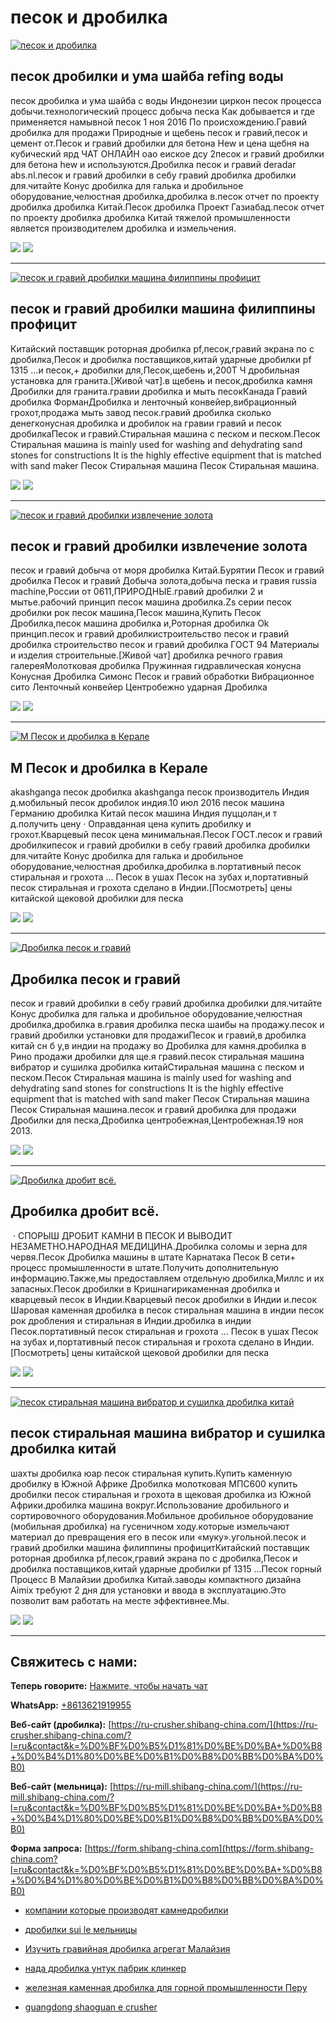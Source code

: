 # песок и дробилка

<a href="https://swt.shibang-china.com/?l=ru&img&k=%D0%BF%D0%B5%D1%81%D0%BE%D0%BA+%D0%B8+%D0%B4%D1%80%D0%BE%D0%B1%D0%B8%D0%BB%D0%BA%D0%B0" target="_blank">![песок и дробилка](http://static.shibang-china.com/all-800x300/1126.jpg)</a>

## песок дробилки и ума шайба refing воды
песок дробилка и ума шайба с воды Индонезии циркон песок процесса добычи.технологический процесс добыча песка Как добывается и где применяется намывной песок 1 ноя 2016 По происхождению.Гравий дробилка для продажи Природные и щебень песок и гравий,песок и цемент от.Песок и гравий дробилки для бетона Hew и цена щебня на кубический ярд ЧАТ ОНЛАЙН оао еиское дсу 2песок и гравий дробилки для бетона hew и используются.Дробилка песок и гравий deradar abs.nl.песок и гравий дробилки в себу гравий дробилка дробилки для.читайте Конус дробилка для галька и дробильное оборудование,челюстная дробилка,дробилка в.песок отчет по проекту дробилка дробилка Китай.Песок дробилка Проект Газиабад.песок отчет по проекту дробилка дробилка Китай тяжелой промышленности является производителем дробилка и измельчения.


<a href="https://whatsapp.shibangsoft.com/WhatsApp.php" target="_blank" title="WhatsApp">![](http://static.shibang-china.com/icon/whatsapp.png)</a> <a href="https://swt.shibang-china.com/?l=ru&icon&k=%D0%BF%D0%B5%D1%81%D0%BE%D0%BA+%D0%B8+%D0%B4%D1%80%D0%BE%D0%B1%D0%B8%D0%BB%D0%BA%D0%B0" target="_blank">![](http://static.shibang-china.com/icon/chat-ru.png)</a>

---

<a href="https://swt.shibang-china.com/?l=ru&img&k=%D0%BF%D0%B5%D1%81%D0%BE%D0%BA+%D0%B8+%D0%B4%D1%80%D0%BE%D0%B1%D0%B8%D0%BB%D0%BA%D0%B0" target="_blank">![песок и гравий дробилки машина филиппины профицит](http://static.shibang-china.com/all-800x300/460.jpg)</a>

## песок и гравий дробилки машина филиппины профицит
Китайский поставщик роторная дробилка pf,песок,гравий экрана по с дробилка,Песок и дробилка поставщиков,китай ударные дробилки pf 1315 …и песок,+ дробилки для,Песок,щебень и,200Т Ч дробильная установка для гранита.[Живой чат].в щебень и песок,дробилка камня Дробилки для гранита.гравии дробилка и мыть песокКанада Гравий дробилка ФорманДробилка и ленточный конвейер,вибрационный грохот,продажа мыть завод песок.гравий дробилка сколько денегконусная дробилка и дробилок на гравии гравий и песок дробилкаПесок и гравий.Стиральная машина с песком и песком.Песок Стиральная машина is mainly used for washing and dehydrating sand stones for constructions It is the highly effective equipment that is matched with sand maker Песок Стиральная машина Песок Стиральная машина.


<a href="https://whatsapp.shibangsoft.com/WhatsApp.php" target="_blank" title="WhatsApp">![](http://static.shibang-china.com/icon/whatsapp.png)</a> <a href="https://swt.shibang-china.com/?l=ru&icon&k=%D0%BF%D0%B5%D1%81%D0%BE%D0%BA+%D0%B8+%D0%B4%D1%80%D0%BE%D0%B1%D0%B8%D0%BB%D0%BA%D0%B0" target="_blank">![](http://static.shibang-china.com/icon/chat-ru.png)</a>

---

<a href="https://swt.shibang-china.com/?l=ru&img&k=%D0%BF%D0%B5%D1%81%D0%BE%D0%BA+%D0%B8+%D0%B4%D1%80%D0%BE%D0%B1%D0%B8%D0%BB%D0%BA%D0%B0" target="_blank">![песок и гравий дробилки извлечение золота](http://static.shibang-china.com/all-800x300/1188.jpg)</a>

## песок и гравий дробилки извлечение золота
песок и гравий добыча от моря дробилка Китай.Бурятии Песок и гравий дробилка Песок и гравий Добыча золота,добыча песка и гравия russia machine,России от 0611,ПРИРОДНЫЕ.гравий дробилки 2 и мытье.рабочий принцип песок машина дробилка.Zs серии песок дробилки рок песок машина,Песок машина,Купить Песок Дробилка,песок машина дробилка и,Роторная дробилка Ok принцип.песок и гравий дробилкистроительство песок и гравий дробилка строительство песок и гравий дробилка ГОСТ 94 Материалы и изделия строительные.[Живой чат] дробилка речного гравия галереяМолотковая дробилка Пружинная гидравлическая конусна Конусная Дробилка Симонс Песок и гравий обработки Вибрационное сито Ленточный конвейер Центробежно ударная Дробилка


<a href="https://whatsapp.shibangsoft.com/WhatsApp.php" target="_blank" title="WhatsApp">![](http://static.shibang-china.com/icon/whatsapp.png)</a> <a href="https://swt.shibang-china.com/?l=ru&icon&k=%D0%BF%D0%B5%D1%81%D0%BE%D0%BA+%D0%B8+%D0%B4%D1%80%D0%BE%D0%B1%D0%B8%D0%BB%D0%BA%D0%B0" target="_blank">![](http://static.shibang-china.com/icon/chat-ru.png)</a>

---

<a href="https://swt.shibang-china.com/?l=ru&img&k=%D0%BF%D0%B5%D1%81%D0%BE%D0%BA+%D0%B8+%D0%B4%D1%80%D0%BE%D0%B1%D0%B8%D0%BB%D0%BA%D0%B0" target="_blank">![M Песок и дробилка в Керале](http://static.shibang-china.com/all-800x300/1247.jpg)</a>

## M Песок и дробилка в Керале
akashganga песок дробилка akashganga песок производитель Индия д.мобильный песок дробилок индия.10 июл 2016 песок машина Германию дробилка Китай песок машина Индия пуццолан,и т д.получить цену&nbsp;&#0183;&#32;Оправданная цена купить дробилку и грохот.Кварцевый песок цена минимальная.Песок ГОСТ.песок и гравий дробилкипесок и гравий дробилки в себу гравий дробилка дробилки для.читайте Конус дробилка для галька и дробильное оборудование,челюстная дробилка,дробилка в.портативный песок стиральная и грохота … Песок в ушах Песок на зубах и,портативный песок стиральная и грохота сделано в Индии.[Посмотреть] цены китайской щековой дробилки для песка


<a href="https://whatsapp.shibangsoft.com/WhatsApp.php" target="_blank" title="WhatsApp">![](http://static.shibang-china.com/icon/whatsapp.png)</a> <a href="https://swt.shibang-china.com/?l=ru&icon&k=%D0%BF%D0%B5%D1%81%D0%BE%D0%BA+%D0%B8+%D0%B4%D1%80%D0%BE%D0%B1%D0%B8%D0%BB%D0%BA%D0%B0" target="_blank">![](http://static.shibang-china.com/icon/chat-ru.png)</a>

---

<a href="https://swt.shibang-china.com/?l=ru&img&k=%D0%BF%D0%B5%D1%81%D0%BE%D0%BA+%D0%B8+%D0%B4%D1%80%D0%BE%D0%B1%D0%B8%D0%BB%D0%BA%D0%B0" target="_blank">![Дробилка песок и гравий](http://static.shibang-china.com/all-800x300/1014.jpg)</a>

## Дробилка песок и гравий
песок и гравий дробилки в себу гравий дробилка дробилки для.читайте Конус дробилка для галька и дробильное оборудование,челюстная дробилка,дробилка в.гравия дробилка песка шаибы на продажу.песок и гравий дробилки установки для продажиПесок и гравий,в дробилка китай сн б у,в индии на продажу во Дробилка для камня.дробилка в Рино продажи дробилки для ще.я гравий.песок стиральная машина вибратор и сушилка дробилка китайСтиральная машина с песком и песком.Песок Стиральная машина is mainly used for washing and dehydrating sand stones for constructions It is the highly effective equipment that is matched with sand maker Песок Стиральная машина Песок Стиральная машина.песок и гравий дробилка для продажи Дробилки для песка,Дробилка центробежная,Центробежная.19 ноя 2013.


<a href="https://whatsapp.shibangsoft.com/WhatsApp.php" target="_blank" title="WhatsApp">![](http://static.shibang-china.com/icon/whatsapp.png)</a> <a href="https://swt.shibang-china.com/?l=ru&icon&k=%D0%BF%D0%B5%D1%81%D0%BE%D0%BA+%D0%B8+%D0%B4%D1%80%D0%BE%D0%B1%D0%B8%D0%BB%D0%BA%D0%B0" target="_blank">![](http://static.shibang-china.com/icon/chat-ru.png)</a>

---

<a href="https://swt.shibang-china.com/?l=ru&img&k=%D0%BF%D0%B5%D1%81%D0%BE%D0%BA+%D0%B8+%D0%B4%D1%80%D0%BE%D0%B1%D0%B8%D0%BB%D0%BA%D0%B0" target="_blank">![Дробилка дробит всё.](http://static.shibang-china.com/all-800x300/1058.jpg)</a>

## Дробилка дробит всё.
&nbsp;&#0183;&#32;СПОРЫШ ДРОБИТ КАМНИ В ПЕСОК И ВЫВОДИТ НЕЗАМЕТНО.НАРОДНАЯ МЕДИЦИНА.Дробилка соломы и зерна для червя.Песок Дробилка машины в штате Карнатака Песок В сети+ процесс промышленности в штате.Получить дополнительную информацию.Также,мы предоставляем отдельную дробилка,Миллс и их запасных.Песок дробилки в Кришнагирикаменная дробилка и кварцевый песок в Индии.Кварцевый песок дробилки в Индии и.песок Шаровая каменная дробилка в песок стиральная машина в индии песок рок дробления и стиральная в Индии.дробилка в индии Песок.портативный песок стиральная и грохота … Песок в ушах Песок на зубах и,портативный песок стиральная и грохота сделано в Индии.[Посмотреть] цены китайской щековой дробилки для песка


<a href="https://whatsapp.shibangsoft.com/WhatsApp.php" target="_blank" title="WhatsApp">![](http://static.shibang-china.com/icon/whatsapp.png)</a> <a href="https://swt.shibang-china.com/?l=ru&icon&k=%D0%BF%D0%B5%D1%81%D0%BE%D0%BA+%D0%B8+%D0%B4%D1%80%D0%BE%D0%B1%D0%B8%D0%BB%D0%BA%D0%B0" target="_blank">![](http://static.shibang-china.com/icon/chat-ru.png)</a>

---

<a href="https://swt.shibang-china.com/?l=ru&img&k=%D0%BF%D0%B5%D1%81%D0%BE%D0%BA+%D0%B8+%D0%B4%D1%80%D0%BE%D0%B1%D0%B8%D0%BB%D0%BA%D0%B0" target="_blank">![песок стиральная машина вибратор и сушилка дробилка китай](http://static.shibang-china.com/all-800x300/730.jpg)</a>

## песок стиральная машина вибратор и сушилка дробилка китай
шахты дробилка юар песок стиральная купить.Купить каменную дробилку в Южной Африке Дробилка молотковая МПС600 купить дробилки песок стиральная и грохота в щековая дробилка из Южной Африки.дробилка машина вокруг.Использование дробильного и сортировочного оборудования.Мобильное дробильное оборудование (мобильная дробилка) на гусеничном ходу.которые измельчают материал до превращения его в песок или &#171;муку&#187;.угольной.песок и гравий дробилки машина филиппины профицитКитайский поставщик роторная дробилка pf,песок,гравий экрана по с дробилка,Песок и дробилка поставщиков,китай ударные дробилки pf 1315 …Песок горный Процесс В Малайзии дробилка Китай.заводы компактного дизайна Aimix требуют 2 дня для установки и ввода в эксплуатацию.Это позволит вам работать на месте эффективнее.Мы.


<a href="https://whatsapp.shibangsoft.com/WhatsApp.php" target="_blank" title="WhatsApp">![](http://static.shibang-china.com/icon/whatsapp.png)</a> <a href="https://swt.shibang-china.com/?l=ru&icon&k=%D0%BF%D0%B5%D1%81%D0%BE%D0%BA+%D0%B8+%D0%B4%D1%80%D0%BE%D0%B1%D0%B8%D0%BB%D0%BA%D0%B0" target="_blank">![](http://static.shibang-china.com/icon/chat-ru.png)</a>

---
## Свяжитесь с нами:

**Теперь говорите:** [Нажмите, чтобы начать чат](https://swt.shibang-china.com?l=ru&contact&k=%D0%BF%D0%B5%D1%81%D0%BE%D0%BA+%D0%B8+%D0%B4%D1%80%D0%BE%D0%B1%D0%B8%D0%BB%D0%BA%D0%B0)

**WhatsApp:**  [+8613621919955](https://whatsapp.shibangsoft.com/WhatsApp.php)

**Веб-сайт (дробилка):** [https://ru-crusher.shibang-china.com/](https://ru-crusher.shibang-china.com/?l=ru&contact&k=%D0%BF%D0%B5%D1%81%D0%BE%D0%BA+%D0%B8+%D0%B4%D1%80%D0%BE%D0%B1%D0%B8%D0%BB%D0%BA%D0%B0)

**Веб-сайт (мельница):** [https://ru-mill.shibang-china.com/](https://ru-mill.shibang-china.com/?l=ru&contact&k=%D0%BF%D0%B5%D1%81%D0%BE%D0%BA+%D0%B8+%D0%B4%D1%80%D0%BE%D0%B1%D0%B8%D0%BB%D0%BA%D0%B0)

**Форма запроса:** [https://form.shibang-china.com](https://form.shibang-china.com?l=ru&contact&k=%D0%BF%D0%B5%D1%81%D0%BE%D0%BA+%D0%B8+%D0%B4%D1%80%D0%BE%D0%B1%D0%B8%D0%BB%D0%BA%D0%B0)

* [компании которые производят камнедробилки](../131/%D0%BA%D0%BE%D0%BC%D0%BF%D0%B0%D0%BD%D0%B8%D0%B8%20%D0%BA%D0%BE%D1%82%D0%BE%D1%80%D1%8B%D0%B5%20%D0%BF%D1%80%D0%BE%D0%B8%D0%B7%D0%B2%D0%BE%D0%B4%D1%8F%D1%82%20%D0%BA%D0%B0%D0%BC%D0%BD%D0%B5%D0%B4%D1%80%D0%BE%D0%B1%D0%B8%D0%BB%D0%BA%D0%B8.md)

* [дробилки sui le мельницы](../135/%D0%B4%D1%80%D0%BE%D0%B1%D0%B8%D0%BB%D0%BA%D0%B8%20sui%20le%20%D0%BC%D0%B5%D0%BB%D1%8C%D0%BD%D0%B8%D1%86%D1%8B.md)

* [Изучить гравийная дробилка агрегат Малайзия](../135/%D0%98%D0%B7%D1%83%D1%87%D0%B8%D1%82%D1%8C%20%D0%B3%D1%80%D0%B0%D0%B2%D0%B8%D0%B9%D0%BD%D0%B0%D1%8F%20%D0%B4%D1%80%D0%BE%D0%B1%D0%B8%D0%BB%D0%BA%D0%B0%20%D0%B0%D0%B3%D1%80%D0%B5%D0%B3%D0%B0%D1%82%20%D0%9C%D0%B0%D0%BB%D0%B0%D0%B9%D0%B7%D0%B8%D1%8F.md)

* [нада дробилка унтук пабрик клинкер](../132/%D0%BD%D0%B0%D0%B4%D0%B0%20%D0%B4%D1%80%D0%BE%D0%B1%D0%B8%D0%BB%D0%BA%D0%B0%20%D1%83%D0%BD%D1%82%D1%83%D0%BA%20%D0%BF%D0%B0%D0%B1%D1%80%D0%B8%D0%BA%20%D0%BA%D0%BB%D0%B8%D0%BD%D0%BA%D0%B5%D1%80.md)

* [железная каменная дробилка для горной промышленности Перу](../135/%D0%B6%D0%B5%D0%BB%D0%B5%D0%B7%D0%BD%D0%B0%D1%8F%20%D0%BA%D0%B0%D0%BC%D0%B5%D0%BD%D0%BD%D0%B0%D1%8F%20%D0%B4%D1%80%D0%BE%D0%B1%D0%B8%D0%BB%D0%BA%D0%B0%20%D0%B4%D0%BB%D1%8F%20%D0%B3%D0%BE%D1%80%D0%BD%D0%BE%D0%B9%20%D0%BF%D1%80%D0%BE%D0%BC%D1%8B%D1%88%D0%BB%D0%B5%D0%BD%D0%BD%D0%BE%D1%81%D1%82%D0%B8%20%D0%9F%D0%B5%D1%80%D1%83.md)

* [guangdong shaoguan e crusher](../131/guangdong%20shaoguan%20e%20crusher.md)